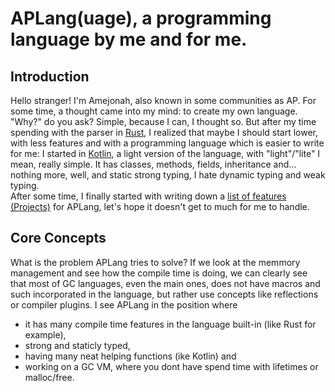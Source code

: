 # APLang(uage), a programming language by me and for me.

## Introduction

Hello stranger! I'm Amejonah, also known in some communities as AP. For some time, a thought came into my mind: to create my own language. "Why?" do you ask? Simple, because I can, I thought so. But after my time spending with the parser in [Rust](https://github.com/APLanguage/aplang-rs), I realized that maybe I should start lower, with less features and with a programming language which is easier to write for me: I started in [Kotlin](https://github.com/APLanguage/aplang-lite-kt), a light version of the language, with "light"/"lite" I mean, really simple. It has classes, methods, fields, inheritance and... nothing more, well, and static strong typing, I hate dynamic typing and weak typing.  
After some time, I finally started with writing down a [list of features (Projects)](https://github.com/orgs/APLanguage/projects/1) for APLang, let's hope it doesn't get to much for me to handle.

## Core Concepts

What is the problem APLang tries to solve? If we look at the memmory management and see how the compile time is doing, we can clearly see that most of GC languages, even the main ones, does not have macros and such incorporated in the language, but rather use concepts like reflections or compiler plugins.
I see APLang in the position where
- it has many compile time features in the language built-in (like Rust for example),
- strong and staticly typed,
- having many neat helping functions (ike Kotlin) and
- working on a GC VM, where you dont have spend time with lifetimes or malloc/free.
